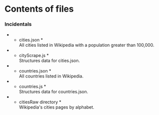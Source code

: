 # Contents of files

### Incidentals

* * cities.json * <br />
All cities listed in Wikipedia with a population greater than 100,000.

* * cityScrape.js * <br />
Structures data for cities.json.

* * countries.json * <br />
All countries listed in Wikipedia.

* * countries.js * <br />
Structures data for countries.json.

* * citiesRaw directory * <br />
Wikipedia's cities pages by alphabet.
